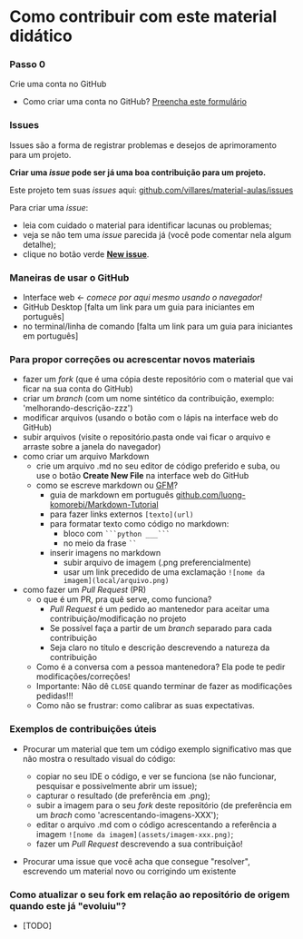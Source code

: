 # Como contribuir com este material didático

### Passo 0
Crie uma conta no GitHub
- Como criar uma conta no GitHub?
  [Preencha este formulário](https://github.com/join)

### Issues
Issues são a forma de registrar problemas e desejos de aprimoramento para um projeto.

**Criar uma *issue* pode ser já uma boa contribuição para um projeto.**

Este projeto tem suas *issues* aqui: [github.com/villares/material-aulas/issues](https://github.com/villares/material-aulas/issues)

Para criar uma *issue*:
  - leia com cuidado o material para identificar lacunas ou problemas;
  - veja se não tem uma _issue_ parecida já (você pode comentar nela algum detalhe);
  - clique no botão verde [**New issue**](https://github.com/villares/material-aulas/issues/new).
  
### Maneiras de usar o GitHub
 - Interface web <- *comece por aqui mesmo usando o navegador!*
 - GitHub Desktop [falta um link para um guia para iniciantes em português]
 - no terminal/linha de comando [falta um link para um guia para iniciantes em português]

### Para propor correções ou acrescentar novos materiais
- fazer um _fork_ (que é uma cópia deste repositório com o material que vai ficar na sua conta do GitHub)
- criar um _branch_ (com um nome sintético da contribuição, exemplo: 'melhorando-descrição-zzz')
- modificar arquivos (usando o botão com o lápis na interface web do GitHub)
- subir arquivos (visite o repositório.pasta onde vai ficar o arquivo e arraste sobre a janela do navegador)
- como criar um arquivo Markdown
  - crie um arquivo .md no seu editor de código preferido e suba, ou use o botão **Create New File** na interface web do GitHub
  - como se escreve markdown ou [GFM](https://github.github.com/gfm/)? 
     - guia de markdown em português [github.com/luong-komorebi/Markdown-Tutorial](https://github.com/luong-komorebi/Markdown-Tutorial/blob/master/README_pt-BR.md#syntax)
     - para fazer links externos `[texto](url)`
     - para formatar texto como código no markdown:
         - bloco com ` ```python ___``` ` 
         - no meio da frase ` `` `
     - inserir imagens no markdown
        - subir arquivo de imagem (.png preferencialmente)
        - usar um link precedido de uma exclamação `![nome da imagem](local/arquivo.png)`
- como fazer um *Pull Request* (PR)  
  - o que é um PR, pra quê serve, como funciona? 
     - _Pull Request_ é um pedido ao mantenedor para aceitar uma contribuição/modificação no projeto
     - Se possível faça a partir de um _branch_ separado para cada contribuição
     - Seja claro no título e descrição descrevendo a natureza da contribuição
  - Como é a conversa com a pessoa mantenedora? Ela pode te pedir modificações/correções!
  - Importante: Não dê `CLOSE` quando terminar de fazer as modificações pedidas!!!
  - Como não se frustrar: como calibrar as suas expectativas.
  
 ### Exemplos de contribuições úteis

 - Procurar um material que tem um código exemplo significativo mas que não mostra o resultado visual do código: 
     - copiar no seu IDE o código, e ver se funciona (se não funcionar, pesquisar e possivelmente abrir um issue);
     - capturar o resultado (de preferência em .png);
     - subir a imagem para o seu *fork* deste repositório (de preferência em um *brach* como 'acrescentando-imagens-XXX');
     - editar o arquivo .md com o código acrescentando a referência a imagem `![nome da imagem](assets/imagem-xxx.png)`;
     - fazer um _Pull Request_ descrevendo a sua contribuição!

 - Procurar uma issue que você acha que consegue "resolver", escrevendo um material novo ou corrigindo um existente
   
 ### Como atualizar o seu fork em relação ao repositório de origem quando este já "evoluiu"?
 
 - [TODO] 
